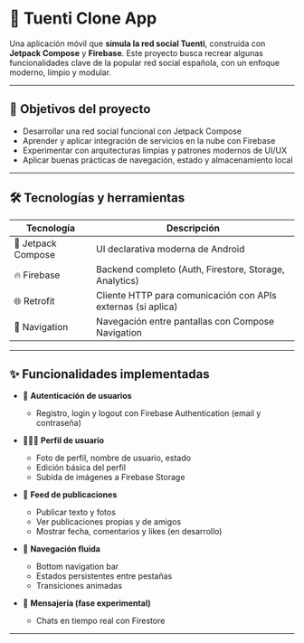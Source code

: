 # 📱 Tuenti Clone App

Una aplicación móvil que **simula la red social Tuenti**, construida con **Jetpack Compose** y **Firebase**. Este proyecto busca recrear algunas funcionalidades clave de la popular red social española, con un enfoque moderno, limpio y modular.

---

## 🎯 Objetivos del proyecto

- Desarrollar una red social funcional con Jetpack Compose
- Aprender y aplicar integración de servicios en la nube con Firebase
- Experimentar con arquitecturas limpias y patrones modernos de UI/UX
- Aplicar buenas prácticas de navegación, estado y almacenamiento local

---

## 🛠️ Tecnologías y herramientas

| Tecnología       | Descripción                                                                 |
|------------------|-----------------------------------------------------------------------------|
| 🧱 Jetpack Compose | UI declarativa moderna de Android                                           |
| 🔥 Firebase        | Backend completo (Auth, Firestore, Storage, Analytics)                    |
| 🌐 Retrofit        | Cliente HTTP para comunicación con APIs externas (si aplica)              |
| 🧭 Navigation      | Navegación entre pantallas con Compose Navigation                         |

---

## ✨ Funcionalidades implementadas

- 🔐 **Autenticación de usuarios**
  - Registro, login y logout con Firebase Authentication (email y contraseña)

- 🧑‍🤝‍🧑 **Perfil de usuario**
  - Foto de perfil, nombre de usuario, estado
  - Edición básica del perfil
  - Subida de imágenes a Firebase Storage

- 📰 **Feed de publicaciones**
  - Publicar texto y fotos
  - Ver publicaciones propias y de amigos
  - Mostrar fecha, comentarios y likes (en desarrollo)

- 🧭 **Navegación fluida**
  - Bottom navigation bar
  - Estados persistentes entre pestañas
  - Transiciones animadas

- 💬 **Mensajería (fase experimental)**
  - Chats en tiempo real con Firestore

---

